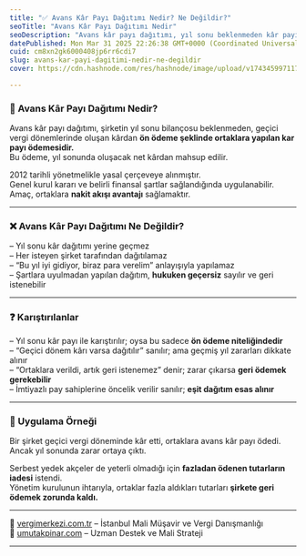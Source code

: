 ```yaml
---
title: "✅ Avans Kâr Payı Dağıtımı Nedir? Ne Değildir?"
seoTitle: "Avans Kâr Payı Dağıtımı Nedir"
seoDescription: "Avans kâr payı dağıtımı, yıl sonu beklenmeden kâr payı ödemesi yapmak ve nakit akışı sağlamak için kullanılır"
datePublished: Mon Mar 31 2025 22:26:38 GMT+0000 (Coordinated Universal Time)
cuid: cm8xn2gk6000408jp6rr6cdi7
slug: avans-kar-payi-dagitimi-nedir-ne-degildir
cover: https://cdn.hashnode.com/res/hashnode/image/upload/v1743459971175/284fab83-3513-4af1-aa9b-67c8c0129436.webp

---
```


### 🔹 Avans Kâr Payı Dağıtımı Nedir?

Avans kâr payı dağıtımı, şirketin yıl sonu bilançosu beklenmeden, geçici vergi dönemlerinde oluşan kârdan **ön ödeme şeklinde ortaklara yapılan kar payı ödemesidir.**  
Bu ödeme, yıl sonunda oluşacak net kârdan mahsup edilir.

2012 tarihli yönetmelikle yasal çerçeveye alınmıştır.  
Genel kurul kararı ve belirli finansal şartlar sağlandığında uygulanabilir.  
Amaç, ortaklara **nakit akışı avantajı** sağlamaktır.

---

### ❌ Avans Kâr Payı Dağıtımı Ne Değildir?

– Yıl sonu kâr dağıtımı yerine geçmez  
– Her isteyen şirket tarafından dağıtılamaz  
– “Bu yıl iyi gidiyor, biraz para verelim” anlayışıyla yapılamaz  
– Şartlara uyulmadan yapılan dağıtım, **hukuken geçersiz** sayılır ve geri istenebilir

---

### ❓ Karıştırılanlar

– Yıl sonu kâr payı ile karıştırılır; oysa bu sadece **ön ödeme niteliğindedir**  
– “Geçici dönem kârı varsa dağıtılır” sanılır; ama geçmiş yıl zararları dikkate alınır  
– “Ortaklara verildi, artık geri istenemez” denir; zarar çıkarsa **geri ödemek gerekebilir**  
– İmtiyazlı pay sahiplerine öncelik verilir sanılır; **eşit dağıtım esas alınır**

---

### 🧠 Uygulama Örneği

Bir şirket geçici vergi döneminde kâr etti, ortaklara avans kâr payı ödedi.  
Ancak yıl sonunda zarar ortaya çıktı.

Serbest yedek akçeler de yeterli olmadığı için **fazladan ödenen tutarların iadesi** istendi.  
Yönetim kurulunun ihtarıyla, ortaklar fazla aldıkları tutarları **şirkete geri ödemek zorunda kaldı.**

---

📎 [vergimerkezi.com.tr](https://vergimerkezi.com.tr) – İstanbul Mali Müşavir ve Vergi Danışmanlığı  
📎 [umutakpinar.com](https://umutakpinar.com) – Uzman Destek ve Mali Strateji

---